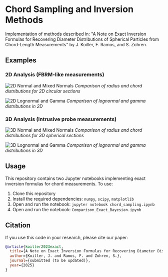 # Chord Sampling and Inversion Methods

Implementation of methods described in: "A Note on Exact Inversion Formulas for Recovering Diameter Distributions of Spherical Particles from Chord-Length Measurements" by J. Koiller, F. Ramos, and S. Zohren.

## Examples

### 2D Analysis (FBRM-like measurements)

![2D Normal and Mixed Normals](figures/figure1_2D_normal_mixed.png)
*Comparison of radius and chord distributions for 2D circular sections*

![2D Lognormal and Gamma](figures/figure2_2D_lognormal_gamma.png)
*Comparison of lognormal and gamma distributions in 2D*

### 3D Analysis (Intrusive probe measurements)

![3D Normal and Mixed Normals](figures/figure3_3D_normal_mixed.png)
*Comparison of radius and chord distributions for 3D spherical sections*

![3D Lognormal and Gamma](figures/figure4_3D_lognormal_gamma.png)
*Comparison of lognormal and gamma distributions in 3D*

## Usage

This repository contains two Jupyter notebooks implementing exact inversion formulas for chord measurements. To use:

1. Clone this repository
2. Install the required dependencies: `numpy`, `scipy`, `matplotlib`
3. Open and run the notebook: `jupyter notebook chord_sampling.ipynb`
4. Open and run the notebook: `Comparison_Exact_Bayesian.ipynb`

## Citation

If you use this code in your research, please cite our paper:

```bibtex
@article{koiller2023exact,
  title={A Note on Exact Inversion Formulas for Recovering Diameter Distributions of Spherical Particles from Chord-Length Measurements},
  author={Koiller, J. and Ramos, F. and Zohren, S.},
  journal={submitted (to be updated)},
  year={2025}
}
